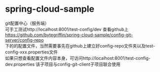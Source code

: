 # spring-cloud-sample

git配置中心（服务端）<br/>
可手工测试http://localhost:8001/test-config/dev 查看github上<br />
https://github.com/bytegriffin/spring-cloud-sample/config-git-server/config-repo<br />
下的的配置文件，当然需要事先在github上建立好config-repo文件夹以及test-config-xxx.properties文件<br />
如果只想查看配置文件内容本身，可访问http://localhost:8001/test-config-dev.properties
该子项目与config-git-client子项目联合使用
